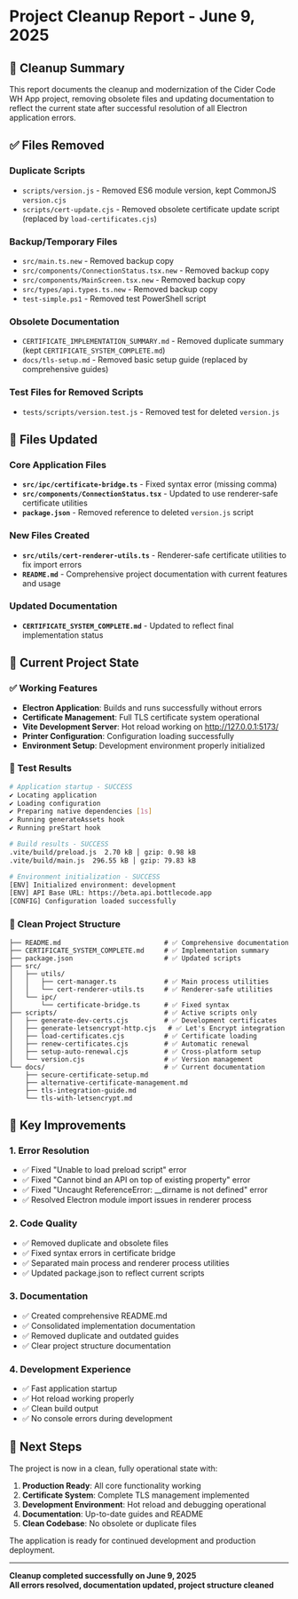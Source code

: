 # Project Cleanup Report - June 9, 2025

## 🧹 Cleanup Summary

This report documents the cleanup and modernization of the Cider Code WH App project, removing obsolete files and updating documentation to reflect the current state after successful resolution of all Electron application errors.

## ✅ Files Removed

### Duplicate Scripts
- `scripts/version.js` - Removed ES6 module version, kept CommonJS `version.cjs`
- `scripts/cert-update.cjs` - Removed obsolete certificate update script (replaced by `load-certificates.cjs`)

### Backup/Temporary Files
- `src/main.ts.new` - Removed backup copy
- `src/components/ConnectionStatus.tsx.new` - Removed backup copy  
- `src/components/MainScreen.tsx.new` - Removed backup copy
- `src/types/api.types.ts.new` - Removed backup copy
- `test-simple.ps1` - Removed test PowerShell script

### Obsolete Documentation
- `CERTIFICATE_IMPLEMENTATION_SUMMARY.md` - Removed duplicate summary (kept `CERTIFICATE_SYSTEM_COMPLETE.md`)
- `docs/tls-setup.md` - Removed basic setup guide (replaced by comprehensive guides)

### Test Files for Removed Scripts
- `tests/scripts/version.test.js` - Removed test for deleted `version.js`

## 🔧 Files Updated

### Core Application Files
- **`src/ipc/certificate-bridge.ts`** - Fixed syntax error (missing comma)
- **`src/components/ConnectionStatus.tsx`** - Updated to use renderer-safe certificate utilities
- **`package.json`** - Removed reference to deleted `version.js` script

### New Files Created
- **`src/utils/cert-renderer-utils.ts`** - Renderer-safe certificate utilities to fix import errors
- **`README.md`** - Comprehensive project documentation with current features and usage

### Updated Documentation
- **`CERTIFICATE_SYSTEM_COMPLETE.md`** - Updated to reflect final implementation status

## 🚀 Current Project State

### ✅ Working Features
- **Electron Application**: Builds and runs successfully without errors
- **Certificate Management**: Full TLS certificate system operational
- **Vite Development Server**: Hot reload working on http://127.0.0.1:5173/
- **Printer Configuration**: Configuration loading successfully
- **Environment Setup**: Development environment properly initialized

### 🧪 Test Results
```bash
# Application startup - SUCCESS
✔ Locating application
✔ Loading configuration  
✔ Preparing native dependencies [1s]
✔ Running generateAssets hook
✔ Running preStart hook

# Build results - SUCCESS
.vite/build/preload.js  2.70 kB │ gzip: 0.98 kB
.vite/build/main.js  296.55 kB │ gzip: 79.83 kB

# Environment initialization - SUCCESS
[ENV] Initialized environment: development
[ENV] API Base URL: https://beta.api.bottlecode.app
[CONFIG] Configuration loaded successfully
```

### 📁 Clean Project Structure
```
├── README.md                          # ✅ Comprehensive documentation
├── CERTIFICATE_SYSTEM_COMPLETE.md     # ✅ Implementation summary
├── package.json                       # ✅ Updated scripts
├── src/
│   ├── utils/
│   │   ├── cert-manager.ts            # ✅ Main process utilities
│   │   └── cert-renderer-utils.ts     # ✅ Renderer-safe utilities
│   └── ipc/
│       └── certificate-bridge.ts      # ✅ Fixed syntax
├── scripts/                           # ✅ Active scripts only
│   ├── generate-dev-certs.cjs         # ✅ Development certificates
│   ├── generate-letsencrypt-http.cjs   # ✅ Let's Encrypt integration
│   ├── load-certificates.cjs          # ✅ Certificate loading
│   ├── renew-certificates.cjs         # ✅ Automatic renewal
│   ├── setup-auto-renewal.cjs         # ✅ Cross-platform setup
│   └── version.cjs                    # ✅ Version management
└── docs/                              # ✅ Current documentation
    ├── secure-certificate-setup.md
    ├── alternative-certificate-management.md
    ├── tls-integration-guide.md
    └── tls-with-letsencrypt.md
```

## 🎯 Key Improvements

### 1. **Error Resolution**
- ✅ Fixed "Unable to load preload script" error
- ✅ Fixed "Cannot bind an API on top of existing property" error  
- ✅ Fixed "Uncaught ReferenceError: __dirname is not defined" error
- ✅ Resolved Electron module import issues in renderer process

### 2. **Code Quality**
- ✅ Removed duplicate and obsolete files
- ✅ Fixed syntax errors in certificate bridge
- ✅ Separated main process and renderer process utilities
- ✅ Updated package.json to reflect current scripts

### 3. **Documentation**
- ✅ Created comprehensive README.md
- ✅ Consolidated implementation documentation
- ✅ Removed duplicate and outdated guides
- ✅ Clear project structure documentation

### 4. **Development Experience**
- ✅ Fast application startup
- ✅ Hot reload working properly
- ✅ Clean build output
- ✅ No console errors during development

## 🚀 Next Steps

The project is now in a clean, fully operational state with:

1. **Production Ready**: All core functionality working
2. **Certificate System**: Complete TLS management implemented
3. **Development Environment**: Hot reload and debugging operational
4. **Documentation**: Up-to-date guides and README
5. **Clean Codebase**: No obsolete or duplicate files

The application is ready for continued development and production deployment.

---

**Cleanup completed successfully on June 9, 2025**  
**All errors resolved, documentation updated, project structure cleaned**
